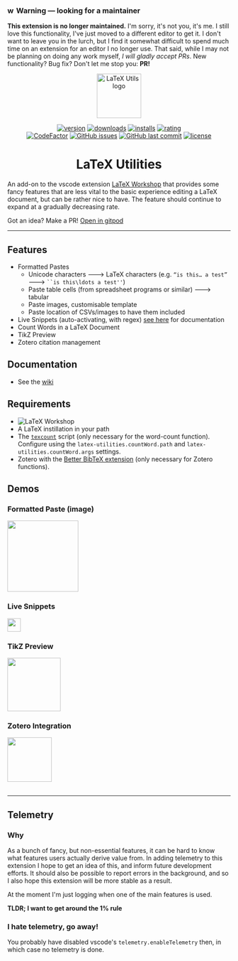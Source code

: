 ### <img src="https://i.ibb.co/X3PVszN/warning-5-64.png" alt="warning-5-64" border="0" height="16em"> Warning — looking for a maintainer

**This extension is no longer maintained.** I'm sorry, it's not you, it's me. I still love this functionality, I've just moved to a different editor to get it.
I don't want to leave you in the lurch, but I find it somewhat difficult to spend much time on an extension for an editor I no longer use.
That said, while I may not be planning on doing any work myself, _I will gladly accept PRs_. New functionality? Bug fix? Don't let me stop you: **PR!**

<p align="center"><a href="https://github.com/tecosaur/LaTeX-Utilities" target="_blank" rel="noopener noreferrer"><img width="100" src="https://github.com/tecosaur/LaTeX-Utilities/raw/master/icon.png" alt="LaTeX Utils logo"></a></p>

<p align="center">

<a href="https://marketplace.visualstudio.com/items?itemName=tecosaur.latex-utilities&">
<img alt="version" src="https://vsmarketplacebadge.apphb.com/version-short/tecosaur.latex-utilities.svg?style=flat-square&color=579983&logo=visual-studio-code&logoColor=C6EDE2"/></a>
<a href="https://vsmarketplacebadge.apphb.com/downloads-short/tecosaur.latex-utilities.svg">
<img alt="downloads" src="https://vsmarketplacebadge.apphb.com/downloads-short/tecosaur.latex-utilities.svg?style=flat-square&color=579983"/></a>
<a href="https://marketplace.visualstudio.com/items?itemName=tecosaur.latex-utilities">
<img alt="installs" src="https://vsmarketplacebadge.apphb.com/installs-short/tecosaur.latex-utilities.svg?style=flat-square&color=579983"/></a>
<a href="https://marketplace.visualstudio.com/items?itemName=tecosaur.latex-utilities">
<img alt="rating" src="https://vsmarketplacebadge.apphb.com/rating-short/tecosaur.latex-utilities.svg?style=flat-square&color=579983"/></a>

<br/>

<a href="https://www.codefactor.io/repository/github/tecosaur/latex-utilities">
<img src="https://www.codefactor.io/repository/github/tecosaur/latex-utilities/badge?style=flat-square&color=579983" alt="CodeFactor"/></a>
<a href="https://github.com/tecosaur/LaTeX-Utilities/issues">
<img alt="GitHub issues" src="https://img.shields.io/github/issues/tecosaur/LaTeX-Utilities?color=579983&style=flat-square"></a>
<a href="https://github.com/tecosaur/LaTeX-Utilities/commits/master">
<img alt="GitHub last commit" src="https://img.shields.io/github/last-commit/tecosaur/LaTeX-Utilities?color=579983&style=flat-square"></a>

<a href="https://raw.githubusercontent.com/James-Yu/LaTeX-Workshop/master/LICENSE.txt">
<img alt="license" src="https://img.shields.io/badge/license-MIT-brightgreen.svg?style=flat-square&color=579983"/></a>

</p>

<h1 align="center">LaTeX Utilities</h1>

An add-on to the vscode extension [LaTeX Workshop](https://marketplace.visualstudio.com/items?itemName=James-Yu.latex-workshop) that provides some fancy features that are less vital to the basic experience editing a LaTeX document, but can be rather nice to have.
The feature should continue to expand at a gradually decreasing rate.

Got an idea? Make a PR!
<a href="https://gitpod.io/#https://github.com/tecosaur/LaTeX-Utilities">Open in gitpod</a>

<hr/>

## Features

-   Formatted Pastes
    -   Unicode characters 🡒 LaTeX characters (e.g. `“is this… a test”` 🡒 ` ``is this\ldots a test'' `)
    -   Paste table cells (from spreadsheet programs or similar) 🡒 tabular
    -   Paste images, customisable template
    -   Paste location of CSVs/images to have them included
-   Live Snippets (auto-activating, with regex) [see here](https://github.com/tecosaur/LaTeX-Utilities/wiki/Live-Snippets) for documentation
-   Count Words in a LaTeX Document
-   TikZ Preview
-   Zotero citation management

## Documentation

-   See the [wiki](https://github.com/tecosaur/LaTeX-Utilities/wiki)

## Requirements

-   ![LaTeX Workshop](https://vsmarketplacebadge.apphb.com/version/James-Yu.latex-workshop.svg?subject=LaTeX%20Workshop&color=597297&style=flat-square)
-   A LaTeX instillation in your path
-   The [`texcount`](https://app.uio.no/ifi/texcount/) script (only necessary for the word-count function). Configure using the `latex-utilities.countWord.path` and `latex-utilities.countWord.args` settings.
-   Zotero with the [Better BibTeX extension](https://retorque.re/zotero-better-bibtex/) (only necessary for Zotero
    functions).

## Demos

### Formatted Paste (image)

<img src="https://github.com/tecosaur/LaTeX-Utilities/raw/master/demo-media/formattedPasteImage.gif" height="160px">

### Live Snippets

<img src="https://github.com/tecosaur/LaTeX-Utilities/raw/master/demo-media/liveSnippets.gif" height="30px">

### TikZ Preview

<img src="https://github.com/tecosaur/LaTeX-Utilities/raw/master/demo-media/tikz-preview.gif" height="120px">

### Zotero Integration

<img src="https://github.com/tecosaur/LaTeX-Utilities/raw/master/demo-media/zotero-integration.gif" height="100px">

<br/>
<br/>

---

## Telemetry

### Why

As a bunch of fancy, but non-essential features, it can be hard to know what features users actually derive value from.
In adding telemetry to this extension I hope to get an idea of this, and inform future development efforts.
It should also be possible to report errors in the background, and so I also hope this extension will be more stable as a result.

At the moment I'm just logging when one of the main features is used.

**TLDR; I want to get around the 1% rule**

### I hate telemetry, go away!

You probably have disabled vscode's `telemetry.enableTelemetry` then, in which case no telemetry is done.
